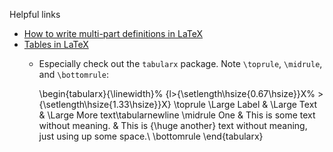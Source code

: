 
Helpful links

- [How to write multi-part definitions in LaTeX](https://www.johndcook.com/blog/2009/09/14/latex-multi-part-definitions/)
- [Tables in LaTeX](https://robjhyndman.com/hyndsight/tables-in-latex/)
    - Especially check out the `tabularx` package. Note `\toprule`, `\midrule`, and `\bottomrule`:
        
        \begin{tabularx}{\linewidth}%            {l>{\setlength\hsize{0.67\hsize}}X%
              >{\setlength\hsize{1.33\hsize}}X}
        \toprule
        \Large Label & \Large Text
            & \Large More text\tabularnewline
        \midrule
        One & This is some text without meaning.
            & This is {\huge another} text without meaning,
              just using up some space.\\
        \bottomrule
        \end{tabularx}
        
